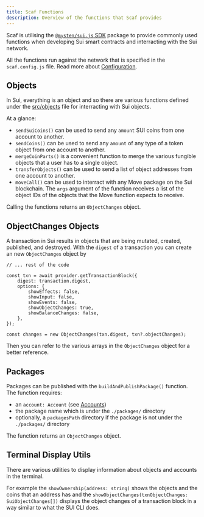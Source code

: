 ```yaml
---
title: Scaf Functions
description: Overview of the functions that Scaf provides
---
```


Scaf is utilising the [`@mysten/sui.js` SDK](https://www.npmjs.com/package/@mysten/sui.js) package
to provide commonly used functions when developing Sui smart contracts and interracting with the
Sui network.

All the functions run against the network that is specified in the `scaf.config.js` file.
Read more about [Configuration](/reference/configuration/).


## Objects

In Sui, everything is an object and so there are various functions defined under the
[src/objects](https://github.com/cNikolaou/scaf/blob/master/src/objects.ts) file for
interracting with Sui objects.

At a glance:
- `sendSuiCoins()` can be used to send any `amount` SUI coins from one account to another.
- `sendCoins()` can be used to send any `amount` of any type of a token object from one account to another.
- `mergeCoinParts()` is a convenient function to merge the various fungible objects that
    a user has to a single object.
- `transferObjects()` can be used to send a list of object addresses from one account to another.
- `moveCall()` can be used to interract with any Move package on the Sui blockchain. The `args`
    argument of the function receives a list of the object IDs of the objects that the Move
    function expects to receive.

Calling the functions returns an `ObjectChanges` object.


## ObjectChanges Objects

A transaction in Sui results in objects that are being mutated, created, published, and destroyed.
With the `digest` of a transaction you can create an new `ObjectChanges` object by

```
// ... rest of the code

const txn = await provider.getTransactionBlock({
    digest: transaction.digest,
    options: {
        showEffects: false,
        showInput: false,
        showEvents: false,
        showObjectChanges: true,
        showBalanceChanges: false,
    },
});

const changes = new ObjectChanges(txn.digest, txn?.objectChanges);
```

Then you can refer to the various arrays in the `ObjectChanges` object for a better reference.


## Packages

Packages can be published with the `buildAndPublishPackage()` function. The function requires:
- an `account: Account` (see [Accounts](/reference/accounts/))
- the package name which is under the `./packages/` directory
- optionally, a `packagesPath` directory if the package is not under the `./packages/` directory

The function returns an `ObjectChanges` object.


## Terminal Display Utils

There are various utilities to display information about objects and accounts in the terminal.

For example the `showOwnership(address: string)` shows the objects and the coins that an address
has and the `showObjectChanges(txnObjectChanges: SuiObjectChanges[])` displays the object
changes of a transaction block in a way similar to what the SUI CLI does.